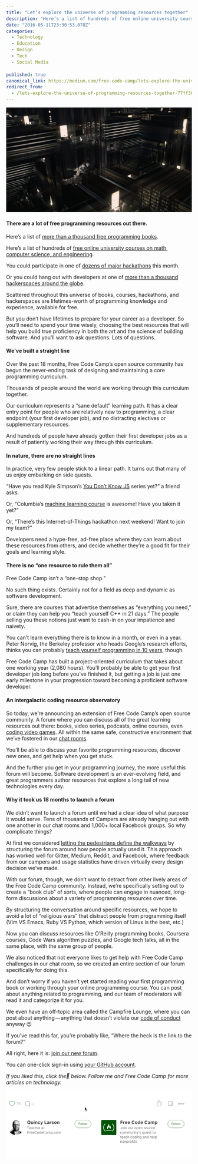 ```yaml
---
title: "Let’s explore the universe of programming resources together"
description: "Here’s a list of hundreds of free online university courses on math, computer science, and engineering. Scattered throughout this universe of books, courses, hackathons, and hackerspaces are…"
date: "2016-05-11T23:30:53.078Z"
categories: 
  - Technology
  - Education
  - Design
  - Tech
  - Social Media

published: true
canonical_link: https://medium.com/free-code-camp/lets-explore-the-universe-of-programming-resources-together-77ff382a4c52
redirect_from:
  - /lets-explore-the-universe-of-programming-resources-together-77ff382a4c52
---
```


![](./asset-1.jpeg)

#### There are a lot of free programming resources out there.

Here’s a list of [more than a thousand free programming books](https://github.com/vhf/free-programming-books/blob/master/free-programming-books.md).

Here’s a list of hundreds of [free online university courses on math, computer science, and engineering](https://www.class-central.com/courses/recent).

You could participate in one of [dozens of major hackathons](https://hackevents.co/hackathons) this month.

Or you could hang out with developers at one of [more than a thousand hackerspaces around the globe](https://wiki.hackerspaces.org/List_of_Hacker_Spaces).

Scattered throughout this universe of books, courses, hackathons, and hackerspaces are lifetimes-worth of programming knowledge and experience, available for free.

But you don’t have lifetimes to prepare for your career as a developer. So you’ll need to spend your time wisely, choosing the best resources that will help you build true proficiency in both the art and the science of building software. And you’ll want to ask questions. Lots of questions.

#### We’ve built a straight line

Over the past 18 months, Free Code Camp’s open source community has begun the never-ending task of designing and maintaining a core programming curriculum.

Thousands of people around the world are working through this curriculum together.

Our curriculum represents a “sane default” learning path. It has a clear entry point for people who are relatively new to programming, a clear endpoint (your first developer job), and no distracting electives or supplementary resources.

And hundreds of people have already gotten their first developer jobs as a result of patiently working their way through this curriculum.

#### In nature, there are no straight lines

In practice, very few people stick to a linear path. It turns out that many of us enjoy embarking on side quests.

“Have you read Kyle Simpson’s [You Don’t Know JS](https://github.com/getify/You-Dont-Know-JS) series yet?” a friend asks.

Or, “Columbia’s [machine learning course](https://www.edx.org/course/machine-learning-data-science-analytics-columbiax-ds102x-0) is awesome! Have you taken it yet?”

Or, “There’s this Internet-of-Things hackathon next weekend! Want to join my team?”

Developers need a hype-free, ad-free place where they can learn about these resources from others, and decide whether they’re a good fit for their goals and learning style.

#### There is no “one resource to rule them all”

Free Code Camp isn’t a “one-stop shop.”

No such thing exists. Certainly not for a field as deep and dynamic as software development.

Sure, there are courses that advertise themselves as “everything you need,” or claim they can help you “teach yourself C++ in 21 days.” The people selling you these notions just want to cash-in on your impatience and naivety.



You can’t learn everything there is to know in a month, or even in a year. Peter Norvig, the Berkeley professor who heads Google’s research efforts, thinks you can probably [teach yourself programming in 10 years](http://norvig.com/21-days.html), though.

Free Code Camp has built a project-oriented curriculum that takes about one working year (2,080 hours). You’ll probably be able to get your first developer job long before you’ve finished it, but getting a job is just one early milestone in your progression toward becoming a proficient software developer.

#### An intergalactic coding resource observatory

So today, we’re announcing an extension of Free Code Camp’s open source community. A forum where you can discuss all of the great learning resources out there: books, video series, podcasts, online courses, even [coding video games](https://www.codingame.com/start). All within the same safe, constructive environment that we’ve fostered in our [chat rooms](http://gitter.im/freecodecamp/freecodecamp).

You’ll be able to discuss your favorite programming resources, discover new ones, and get help when you get stuck.

And the further you get in your programming journey, the more useful this forum will become. Software development is an ever-evolving field, and great programmers author resources that explore a long tail of new technologies every day.

#### Why it took us 18 months to launch a forum

We didn’t want to launch a forum until we had a clear idea of what purpose it would serve. Tens of thousands of Campers are already hanging out with one another in our chat rooms and 1,000+ local Facebook groups. So why complicate things?

At first we considered [letting the pedestrians define the walkways](https://sivers.org/walkways) by structuring the forum around how people actually used it. This approach has worked well for Gitter, Medium, Reddit, and Facebook, where feedback from our campers and usage statistics have driven virtually every design decision we’ve made.

With our forum, though, we don’t want to detract from other lively areas of the Free Code Camp community. Instead, we’re specifically setting out to create a “book club” of sorts, where people can engage in nuanced, long-form discussions about a variety of programming resources over time.

By structuring the conversation around specific resources, we hope to avoid a lot of “religious wars” that distract people from programming itself (Vim VS Emacs, Ruby VS Python, which version of Linux is the best, etc.)

Now you can discuss resources like O’Reilly programming books, Coursera courses, Code Wars algorithm puzzles, and Google tech talks, all in the same place, with the same group of people.

We also noticed that not everyone likes to get help with Free Code Camp challenges in our chat room, so we created an entire section of our forum specifically for doing this.

And don’t worry if you haven’t yet started reading your first programming book or working through your online programming course. You can post about anything related to programming, and our team of moderators will read it and categorize it for you.

We even have an off-topic area called the Campfire Lounge, where you can post about anything — anything that doesn’t violate our [code of conduct](https://www.freecodecamp.com/code-of-conduct) anyway 😉

If you’ve read this far, you’re probably like, “Where the heck is the link to the forum?”

All right, here it is: [join our new forum](http://forum.freecodecamp.com).

You can one-click sign-in using [your GitHub account](https://www.freecodecamp.com/challenges/create-a-github-account-and-join-our-chat-rooms).

_If you liked this, click the💚 below. Follow me and Free Code Camp for more articles on technology._

![](./asset-2.gif)
